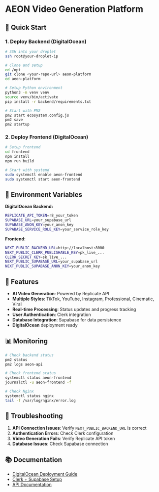 # AEON Video Generation Platform

## 🚀 Quick Start

### 1. Deploy Backend (DigitalOcean)
```bash
# SSH into your droplet
ssh root@your-droplet-ip

# Clone and setup
cd /opt
git clone <your-repo-url> aeon-platform
cd aeon-platform

# Setup Python environment
python3 -m venv venv
source venv/bin/activate
pip install -r backend/requirements.txt

# Start with PM2
pm2 start ecosystem.config.js
pm2 save
pm2 startup
```

### 2. Deploy Frontend (DigitalOcean)
```bash
# Setup frontend
cd frontend
npm install
npm run build

# Start with systemd
sudo systemctl enable aeon-frontend
sudo systemctl start aeon-frontend
```

## 🔧 Environment Variables

**DigitalOcean Backend:**
```bash
REPLICATE_API_TOKEN=r8_your_token
SUPABASE_URL=your_supabase_url
SUPABASE_ANON_KEY=your_anon_key
SUPABASE_SERVICE_ROLE_KEY=your_service_role_key
```

**Frontend:**
```bash
NEXT_PUBLIC_BACKEND_URL=http://localhost:8000
NEXT_PUBLIC_CLERK_PUBLISHABLE_KEY=pk_live_...
CLERK_SECRET_KEY=sk_live_...
NEXT_PUBLIC_SUPABASE_URL=your_supabase_url
NEXT_PUBLIC_SUPABASE_ANON_KEY=your_anon_key
```

## 🎯 Features

- **AI Video Generation**: Powered by Replicate API
- **Multiple Styles**: TikTok, YouTube, Instagram, Professional, Cinematic, Viral
- **Real-time Processing**: Status updates and progress tracking
- **User Authentication**: Clerk integration
- **Database Integration**: Supabase for data persistence
- **DigitalOcean** deployment ready

## 📊 Monitoring

```bash
# Check backend status
pm2 status
pm2 logs aeon-api

# Check frontend status
systemctl status aeon-frontend
journalctl -u aeon-frontend -f

# Check Nginx
systemctl status nginx
tail -f /var/log/nginx/error.log
```

## 🔧 Troubleshooting

1. **API Connection Issues**: Verify `NEXT_PUBLIC_BACKEND_URL` is correct
2. **Authentication Errors**: Check Clerk configuration
3. **Video Generation Fails**: Verify Replicate API token
4. **Database Issues**: Check Supabase connection

## 📚 Documentation

- [DigitalOcean Deployment Guide](DEPLOYMENT_GUIDE.md)
- [Clerk + Supabase Setup](frontend/CLERK_SETUP.md)
- [API Documentation](backend/README.md)
